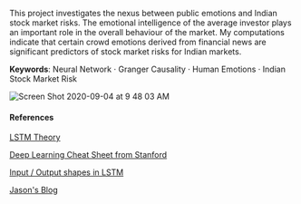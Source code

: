 This project investigates the nexus between public emotions and Indian stock market risks. The emotional intelligence of the average investor plays an important role in the overall behaviour of the market. My computations indicate that certain crowd emotions derived from financial news are significant predictors of stock market risks for Indian markets.

**Keywords**: Neural Network · Granger Causality · Human Emotions · Indian Stock Market Risk 

![Screen Shot 2020-09-04 at 9 48 03 AM](https://user-images.githubusercontent.com/39693183/92199215-20bc4000-ee94-11ea-84e9-e0ad667f0b30.png)


#### **References**
[LSTM Theory](https://colah.github.io/posts/2015-08-Understanding-LSTMs/)

[Deep Learning Cheat Sheet from Stanford](https://stanford.edu/~shervine/teaching/cs-230/cheatsheet-recurrent-neural-networks)

[Input / Output shapes in LSTM](https://medium.com/@shivajbd/understanding-input-and-output-shape-in-lstm-keras-c501ee95c65e)

[Jason's Blog](https://machinelearningmastery.com/how-to-develop-lstm-models-for-multi-step-time-series-forecasting-of-household-power-consumption/)

